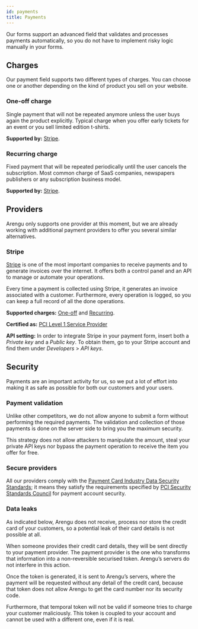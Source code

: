 ```yaml
---
id: payments
title: Payments
---
```


Our forms support an advanced field that validates and processes payments automatically, so you do not have to implement risky logic manually in your forms.

## Charges

Our payment field supports two different types of charges. You can choose one or another depending on the kind of product you sell on your website.

### One-off charge

Single payment that will not be repeated anymore unless the user buys again the product explicitly. Typical charge when you offer early tickets for an event or you sell limited edition t-shirts.

**Supported by:** [Stripe](#stripe).

### Recurring charge

Fixed payment that will be repeated periodically until the user cancels the subscription. Most common charge of SaaS companies, newspapers publishers or any subscription business model.

**Supported by:** [Stripe](#stripe).

## Providers

Arengu only supports one provider at this moment, but we are already working with additional payment providers to offer you several similar alternatives.

### Stripe

[Stripe](https://stripe.com/) is one of the most important companies to receive payments and to generate invoices over the internet. It offers both a control panel and an API to manage or automate your operations.

Every time a payment is collected using Stripe, it generates an invoice associated with a customer. Furthermore, every operation is logged, so you can keep a full record of all the done operations.

**Supported charges:** [One-off](/product/forms/payments#one-off-charge) and [Recurring](/product/forms/payments#recurring-charge).

**Certified as:** [PCI Level 1 Service Provider](http://www.visa.com/splisting/searchGrsp.do?companyNameCriteria=stripe,%20inc)

**API setting:** In order to integrate Stripe in your payment form, insert both a _Private key_ and a _Public key_. To obtain them, go to your Stripe account and find them under _Developers_ > _API keys_.

## Security

Payments are an important activity for us, so we put a lot of effort into making it as safe as possible for both our customers and your users.

### Payment validation

Unlike other competitors, we do not allow anyone to submit a form without performing the required payments. The validation and collection of those payments is done on the server side to bring you the maximum security.

This strategy does not allow attackers to manipulate the amount, steal your private API keys nor bypass the payment operation to receive the item you offer for free.

### Secure providers

All our providers comply with the [Payment Card Industry Data Security Standards](https://www.pcisecuritystandards.org/security_standards); it means they satisfy the requirements specified by [PCI Security Standards Council](https://www.pcisecuritystandards.org/about_us/) for payment account security.

### Data leaks

As indicated below, Arengu does not receive, process nor store the credit card of your customers, so a potential leak of their card details is not possible at all.

When someone provides their credit card details, they will be sent directly to your payment provider. The payment provider is the one who transforms that information into a non-reversible securised token. Arengu’s servers do not interfere in this action.

Once the token is generated, it is sent to Arengu’s servers, where the payment will be requested without any detail of the credit card, because that token does not allow Arengu to get the card number nor its security code.

Furthermore, that temporal token will not be valid if someone tries to charge your customer maliciously. This token is coupled to your account and cannot be used with a different one, even if it is real.
